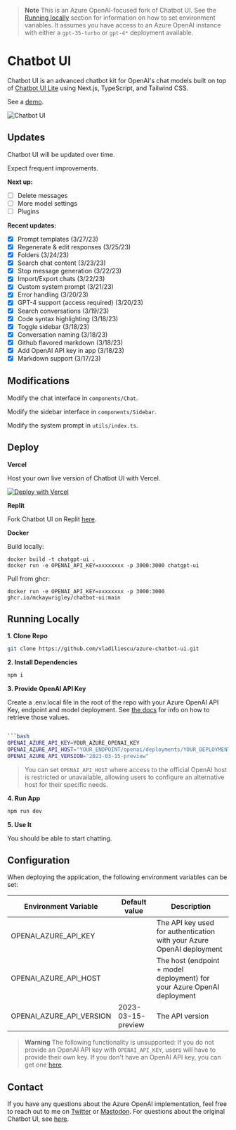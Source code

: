 > **Note**
> This is an Azure OpenAI-focused fork of Chatbot UI. See the [Running locally](#running-locally) section for information on how to set environment variables. It assumes you have access to an Azure OpenAI instance with either a `gpt-35-turbo` or `gpt-4*` deployment available.

# Chatbot UI

Chatbot UI is an advanced chatbot kit for OpenAI's chat models built on top of [Chatbot UI Lite](https://github.com/mckaywrigley/chatbot-ui-lite) using Next.js, TypeScript, and Tailwind CSS.

See a [demo](https://twitter.com/mckaywrigley/status/1640380021423603713?s=46&t=AowqkodyK6B4JccSOxSPew).

![Chatbot UI](./public/screenshot.png)

## Updates

Chatbot UI will be updated over time.

Expect frequent improvements.

**Next up:**

- [ ] Delete messages
- [ ] More model settings
- [ ] Plugins

**Recent updates:**

- [x] Prompt templates (3/27/23)
- [x] Regenerate & edit responses (3/25/23)
- [x] Folders (3/24/23)
- [x] Search chat content (3/23/23)
- [x] Stop message generation (3/22/23)
- [x] Import/Export chats (3/22/23)
- [x] Custom system prompt (3/21/23)
- [x] Error handling (3/20/23)
- [x] GPT-4 support (access required) (3/20/23)
- [x] Search conversations (3/19/23)
- [x] Code syntax highlighting (3/18/23)
- [x] Toggle sidebar (3/18/23)
- [x] Conversation naming (3/18/23)
- [x] Github flavored markdown (3/18/23)
- [x] Add OpenAI API key in app (3/18/23)
- [x] Markdown support (3/17/23)

## Modifications

Modify the chat interface in `components/Chat`.

Modify the sidebar interface in `components/Sidebar`.

Modify the system prompt in `utils/index.ts`.

## Deploy

**Vercel**

Host your own live version of Chatbot UI with Vercel.

[![Deploy with Vercel](https://vercel.com/button)](https://vercel.com/new/clone?repository-url=https%3A%2F%2Fgithub.com%2Fmckaywrigley%2Fchatbot-ui)

**Replit**

Fork Chatbot UI on Replit [here](https://replit.com/@MckayWrigley/chatbot-ui-pro?v=1).

**Docker**

Build locally:

```shell
docker build -t chatgpt-ui .
docker run -e OPENAI_API_KEY=xxxxxxxx -p 3000:3000 chatgpt-ui
```

Pull from ghcr:

```
docker run -e OPENAI_API_KEY=xxxxxxxx -p 3000:3000 ghcr.io/mckaywrigley/chatbot-ui:main
```

## Running Locally

**1. Clone Repo**

```bash
git clone https://github.com/vladiliescu/azure-chatbot-ui.git
```

**2. Install Dependencies**

```bash
npm i
```

**3. Provide OpenAI API Key**

Create a .env.local file in the root of the repo with your Azure OpenAI API Key, endpoint and model deployment. See [the docs](https://learn.microsoft.com/en-us/azure/cognitive-services/openai/chatgpt-quickstart?tabs=bash&pivots=rest-api#retrieve-key-and-endpoint) for info on how to retrieve those values.

```bash

```bash
OPENAI_AZURE_API_KEY=YOUR_AZURE_OPENAI_KEY
OPENAI_AZURE_API_HOST="YOUR_ENDPOINT/openai/deployments/YOUR_DEPLOYMENT"
OPENAI_AZURE_API_VERSION="2023-03-15-preview"
```

> You can set `OPENAI_API_HOST` where access to the official OpenAI host is restricted or unavailable, allowing users to configure an alternative host for their specific needs.

**4. Run App**

```bash
npm run dev
```

**5. Use It**

You should be able to start chatting.

## Configuration

When deploying the application, the following environment variables can be set:

| Environment Variable     | Default value       | Description                                                             |
|--------------------------|---------------------|-------------------------------------------------------------------------|
| OPENAI_AZURE_API_KEY     |                     | The API key used for authentication with your Azure OpenAI deployment   |
| OPENAI_AZURE_API_HOST    |                     | The host (endpoint + model deployment) for your Azure OpenAI deployment |
| OPENAI_AZURE_API_VERSION | 2023-03-15-preview  | The API version                                                         |

> **Warning**
> The following functionality is unsupported: If you do not provide an OpenAI API key with `OPENAI_API_KEY`, users will have to provide their own key.
If you don't have an OpenAI API key, you can get one [here](https://platform.openai.com/account/api-keys).

## Contact

If you have any questions about the Azure OpenAI implementation, feel free to reach out to me on [Twitter](https://twitter.com/vladiliescu) or [Mastodon](https://mastodon.online/@vladiliescu). For questions about the original Chatbot UI, see [here](https://github.com/mckaywrigley/chatbot-ui#contact).
